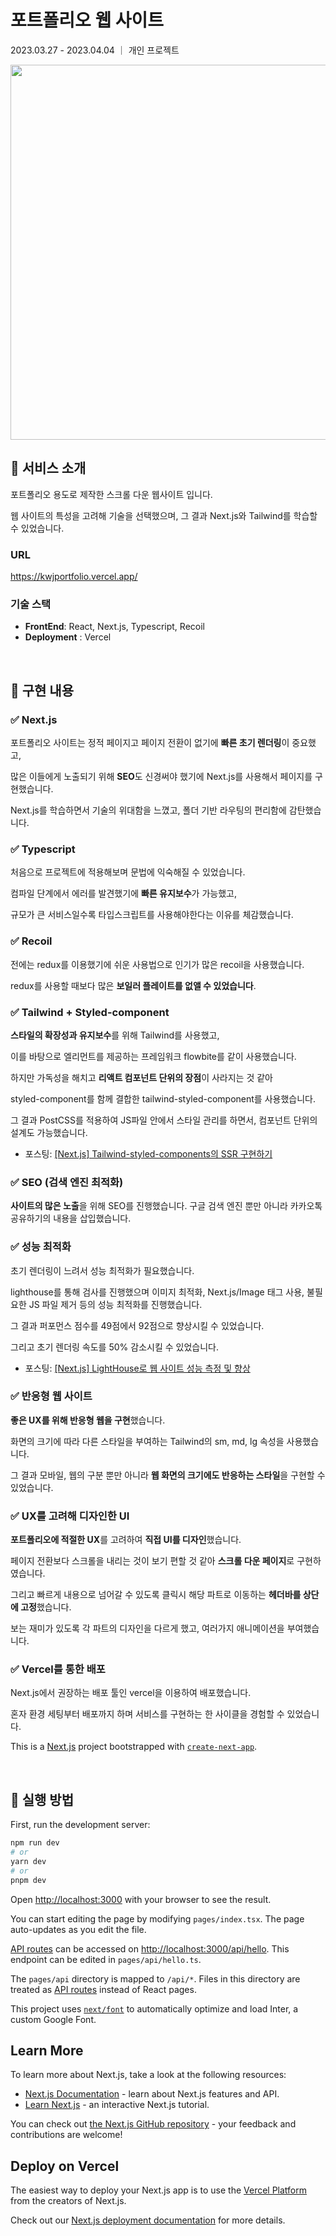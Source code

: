 # 포트폴리오 웹 사이트

2023.03.27 - 2023.04.04 ｜ 개인 프로젝트

<img src="https://user-images.githubusercontent.com/86906350/230710945-547a7b94-e47e-410b-85d1-fb9a73e4c08a.png" width="600px"/>


<br/>

## 📌 서비스 소개

포트폴리오 용도로 제작한 스크롤 다운 웹사이트 입니다.

웹 사이트의 특성을 고려해 기술을 선택했으며, 그 결과 Next.js와 Tailwind를 학습할 수 있었습니다.

### URL

https://kwjportfolio.vercel.app/

### 기술 스택

- **FrontEnd**: React, Next.js, Typescript, Recoil
- **Deployment** : Vercel

<br/>

## 📌 구현 내용


### ✅ Next.js

포트폴리오 사이트는 정적 페이지고 페이지 전환이 없기에 **빠른 초기 렌더링**이 중요했고, 

많은 이들에게 노출되기 위해 **SEO**도 신경써야 했기에 Next.js를 사용해서 페이지를 구현했습니다.

Next.js를 학습하면서 기술의 위대함을 느꼈고, 폴더 기반 라우팅의 편리함에 감탄했습니다.


### ✅ Typescript

처음으로 프로젝트에 적용해보며 문법에 익숙해질 수 있었습니다.

컴파일 단계에서 에러를 발견했기에 **빠른 유지보수**가 가능했고, 

규모가 큰 서비스일수록 타입스크립트를 사용해야한다는 이유를 체감했습니다.

### ✅ Recoil

전에는 redux를 이용했기에 쉬운 사용법으로 인기가 많은 recoil을 사용했습니다.

redux를 사용할 때보다 많은 **보일러 플레이트를 없앨 수 있었습니다**.

### ✅ Tailwind + Styled-component

**스타일의 확장성과 유지보수**를 위해 Tailwind를 사용했고,

이를 바탕으로 엘리먼트를 제공하는 프레임워크 flowbite를 같이 사용했습니다.

하지만 가독성을 해치고 **리액트 컴포넌트 단위의 장점**이 사라지는 것 같아

styled-component를 함께 결합한 tailwind-styled-component를 사용했습니다.

그 결과 PostCSS를 적용하여 JS파일 안에서 스타일 관리를 하면서, 컴포넌트 단위의 설계도 가능했습니다.

* 포스팅: [[Next.js] Tailwind-styled-components의 SSR 구현하기](https://jiwoo84.tistory.com/178)

### ✅ SEO (검색 엔진 최적화)

**사이트의 많은 노출**을 위해 SEO를 진행했습니다.
구글 검색 엔진 뿐만 아니라 카카오톡 공유하기의 내용을 삽입했습니다.


### ✅ 성능 최적화

초기 렌더링이 느려서 성능 최적화가 필요했습니다.

lighthouse를 통해 검사를 진행했으며 이미지 최적화, Next.js/Image 태그 사용, 불필요한 JS 파일 제거 등의 성능 최적화를 진행했습니다.

그 결과 퍼포먼스 점수를 49점에서 92점으로 향상시킬 수 있었습니다.

그리고 초기 렌더링 속도를 50% 감소시킬 수 있었습니다.

* 포스팅: [[Next.js] LightHouse로 웹 사이트 성능 측정 및 향상](https://jiwoo84.tistory.com/179)

### ✅ 반응형 웹 사이트

**좋은 UX를 위해 반응형 웹을 구현**했습니다.

화면의 크기에 따라 다른 스타일을 부여하는 Tailwind의 sm, md, lg 속성을 사용했습니다.

그 결과 모바일, 웹의 구분 뿐만 아니라 **웹 화면의 크기에도 반응하는 스타일**을 구현할 수 있었습니다.

### ✅ UX를 고려해 디자인한 UI

**포트폴리오에 적절한 UX**를 고려하여 **직접 UI를 디자인**했습니다.

페이지 전환보다 스크롤을 내리는 것이 보기 편할 것 같아 **스크롤 다운 페이지**로 구현하였습니다.

그리고 빠르게 내용으로 넘어갈 수 있도록 클릭시 해당 파트로 이동하는 **헤더바를 상단에 고정**했습니다.

보는 재미가 있도록 각 파트의 디자인을 다르게 했고, 여러가지 애니메이션을 부여했습니다.

### ✅ Vercel를 통한 배포

Next.js에서 권장하는 배포 툴인 vercel을 이용하여 배포했습니다.

혼자 환경 세팅부터 배포까지 하며 서비스를 구현하는 한 사이클을 경험할 수 있었습니다.

This is a [Next.js](https://nextjs.org/) project bootstrapped with [`create-next-app`](https://github.com/vercel/next.js/tree/canary/packages/create-next-app).

<br/>

## 📌 실행 방법

First, run the development server:

```bash
npm run dev
# or
yarn dev
# or
pnpm dev
```

Open [http://localhost:3000](http://localhost:3000) with your browser to see the result.

You can start editing the page by modifying `pages/index.tsx`. The page auto-updates as you edit the file.

[API routes](https://nextjs.org/docs/api-routes/introduction) can be accessed on [http://localhost:3000/api/hello](http://localhost:3000/api/hello). This endpoint can be edited in `pages/api/hello.ts`.

The `pages/api` directory is mapped to `/api/*`. Files in this directory are treated as [API routes](https://nextjs.org/docs/api-routes/introduction) instead of React pages.

This project uses [`next/font`](https://nextjs.org/docs/basic-features/font-optimization) to automatically optimize and load Inter, a custom Google Font.

## Learn More

To learn more about Next.js, take a look at the following resources:

- [Next.js Documentation](https://nextjs.org/docs) - learn about Next.js features and API.
- [Learn Next.js](https://nextjs.org/learn) - an interactive Next.js tutorial.

You can check out [the Next.js GitHub repository](https://github.com/vercel/next.js/) - your feedback and contributions are welcome!

## Deploy on Vercel

The easiest way to deploy your Next.js app is to use the [Vercel Platform](https://vercel.com/new?utm_medium=default-template&filter=next.js&utm_source=create-next-app&utm_campaign=create-next-app-readme) from the creators of Next.js.

Check out our [Next.js deployment documentation](https://nextjs.org/docs/deployment) for more details.
